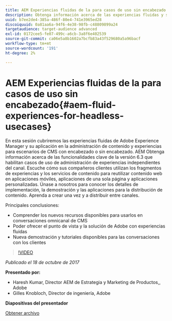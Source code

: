 ```yaml
---
title: AEM Experiencias fluidas de la para casos de uso sin encabezado
description: Obtenga información acerca de las experiencias fluidas y su aplicación en la administración de contenido y experiencias para escenarios de CMS con encabezado o sin encabezado. AEM Obtenga información acerca de las funcionalidades clave de la versión 6.3 que habilitan casos de uso de administración de experiencias independientes del canal, entre otras.
uuid: b7ee2de4-385a-486f-80e4-741e3965ed28
discoiquuid: 0a81aa6a-94f6-4e38-98fb-c48809899a24
targetaudience: target-audience advanced
exl-id: 0172cee5-fe07-499c-a6cb-3a8f6e402539
source-git-commit: ca06e5a8b1602a7bcfb83a43f529680a5a96bacf
workflow-type: tm+mt
source-wordcount: '191'
ht-degree: 2%

---
```


# AEM Experiencias fluidas de la para casos de uso sin encabezado{#aem-fluid-experiences-for-headless-usecases}

En esta sesión cubriremos las experiencias fluidas de Adobe Experience Manager y su aplicación en la administración de contenido y experiencias para escenarios de CMS con encabezado o sin encabezado. AEM Obtenga información acerca de las funcionalidades clave de la versión 6.3 que habilitan casos de uso de administración de experiencias independientes del canal. Escuche cómo sus compañeros clientes utilizan los fragmentos de experiencias y los servicios de contenido para reutilizar contenido web en aplicaciones móviles, aplicaciones de una sola página y aplicaciones personalizadas. Únase a nosotros para conocer los detalles de implementación, la demostración y las aplicaciones para la distribución de contenido. Aprenda a crear una vez y a distribuir entre canales.

Principales conclusiones:

* Comprender los nuevos recursos disponibles para usarlos en conversaciones omnicanal de CMS
* Poder ofrecer el punto de vista y la solución de Adobe con experiencias fluidas
* Nueva demostración y tutoriales disponibles para las conversaciones con los clientes

>[!VIDEO](https://video.tv.adobe.com/v/20495/?quality=9)

*Publicado el 18 de octubre de 2017*

**Presentado por:**

* Haresh Kumar, Director AEM de Estrategia y Marketing de Productos,, Adobe
* Gilles Knobloch, Director de ingeniería, Adobe

**Diapositivas del presentador**

[Obtener archivo](assets/gems-fluid-experiencesoct1617.pdf)
<!--
[Get back to the Overview](https://helpx.adobe.com/experience-manager/kt/eseminars/gems/aem-index.html)
-->
